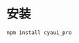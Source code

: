 <!--
 * @Author: Chengya
 * @Description: Description
 * @Date: 2025-01-17 15:38:29
 * @LastEditors: Chengya
 * @LastEditTime: 2025-01-23 13:05:26
-->

# 安装

```js
npm install cyaui_pro
```
